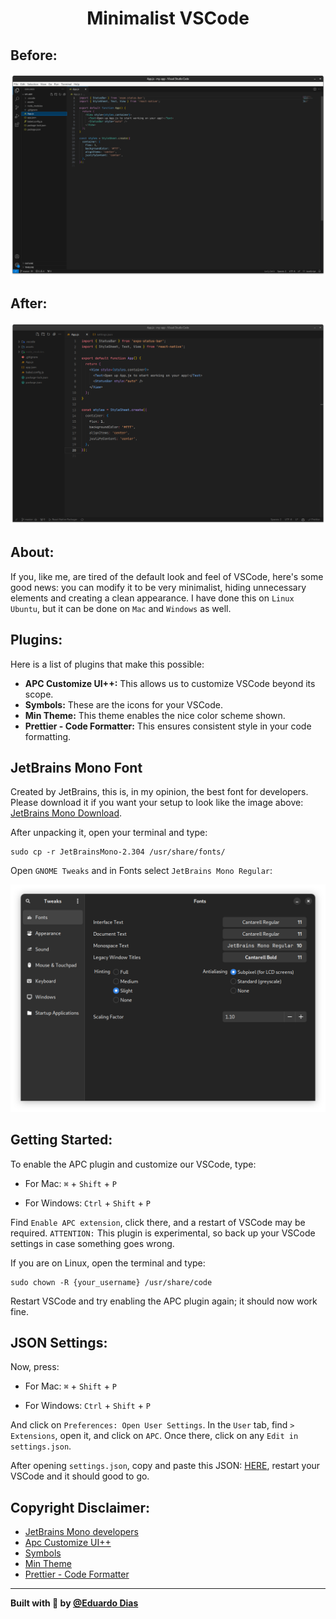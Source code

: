 <div>
  <h1 align="center">Minimalist VSCode</h1>
</div>

## Before:
<img src="./preview/before.png"/>
    
## After:
<img src="./preview/after.png"/>

## About:
If you, like me, are tired of the default look and feel of VSCode, here's some good news: you can modify it to be very minimalist, hiding unnecessary elements and creating a clean appearance. I have done this on `Linux Ubuntu`, but it can be done on `Mac` and `Windows` as well.

## Plugins:
Here is a list of plugins that make this possible:
- **APC Customize UI++:** This allows us to customize VSCode beyond its scope.
- **Symbols:** These are the icons for your VSCode.
- **Min Theme:** This theme enables the nice color scheme shown.
- **Prettier - Code Formatter:** This ensures consistent style in your code formatting.

## JetBrains Mono Font
Created by JetBrains, this is, in my opinion, the best font for developers. Please download it if you want your setup to look like the image above: [JetBrains Mono Download](https://www.jetbrains.com/lp/mono/). 

After unpacking it, open your terminal and type:
```
sudo cp -r JetBrainsMono-2.304 /usr/share/fonts/
```
Open `GNOME Tweaks` and in Fonts select `JetBrains Mono Regular`:

<img src="./preview/jetbrains mono font.png"/>

## Getting Started:
To enable the APC plugin and customize our VSCode, type: 
* For Mac:
    `⌘` + `Shift` + `P` 
    
* For Windows: 
    `Ctrl` + `Shift` + `P`

Find `Enable APC extension`, click there, and a restart of VSCode may be required. `ATTENTION:` This plugin is experimental, so back up your VSCode settings in case something goes wrong.

If you are on Linux, open the terminal and type:
```
sudo chown -R {your_username} /usr/share/code
```
Restart VSCode and try enabling the APC plugin again; it should now work fine.

## JSON Settings:
Now, press:
* For Mac:
    `⌘` + `Shift` + `P` 
    
* For Windows: 
    `Ctrl` + `Shift` + `P`

And click on `Preferences: Open User Settings`. In the `User` tab, find `> Extensions`, open it, and click on `APC`. Once there, click on any `Edit in settings.json`.

After opening `settings.json`, copy and paste this JSON: [HERE](https://github.com/mavinii/Minimalist-VSCode/blob/main/settings.json), restart your VSCode and it should good to go.

## Copyright Disclaimer:

- [JetBrains Mono developers​](https://www.jetbrains.com/lp/mono/)
- [Apc Customize UI++](https://marketplace.visualstudio.com/items?itemName=drcika.apc-extension)
- [Symbols](https://marketplace.visualstudio.com/items?itemName=miguelsolorio.symbols)
- [Min Theme](https://marketplace.visualstudio.com/items?itemName=miguelsolorio.min-theme)
- [Prettier - Code Formatter](https://marketplace.visualstudio.com/items?itemName=esbenp.prettier-vscode)

---

<strong>Built with 💙 by [@Eduardo Dias](https://www.linkedin.com/in/eduardxdc/)</strong>
